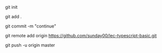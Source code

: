 git init

git add .

git commit -m "continue"

git remote add origin https://github.com/sunday00/lec-typescript-basic.git

git push -u origin master

